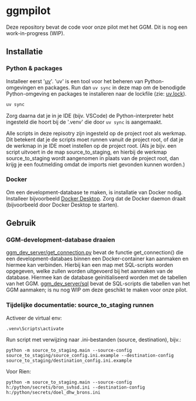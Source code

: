 # ggmpilot

Deze repository bevat de code voor onze pilot met het GGM. Dit is nog een work-in-progress (WIP).

## Installatie

### Python & packages

Installeer eerst '[uv](https://docs.astral.sh/uv/)'. 'uv' is een tool voor het beheren van Python-omgevingen en packages.
Run dan `uv sync` in deze map om de benodigde Python-omgeving en packages te installeren naar de lockfile (zie: [uv.lock](uv.lock)).

``` bash
uv sync
```

Zorg daarna dat je in je IDE (bijv. VSCode) de Python-interpreter hebt ingesteld die hoort bij de '.venv' die door `uv sync` is aangemaakt.

Alle scripts in deze repisotry zijn ingesteld op de project root als werkmap. Dit betekent dat je de scripts moet runnen vanuit de project root, of dat je de werkmap in je IDE moet instellen op de project root. (Als je bijv. een script uitvoert in de map source_to_staging, en hierbij de werkmap source_to_staging wordt aangenomen in plaats van de project root, dan krijg je een foutmelding omdat de imports niet gevonden kunnen worden.)

### Docker

Om een development-database te maken, is installatie van Docker nodig. Installeer bijvoorbeeld [Docker Desktop](https://www.docker.com/products/docker-desktop/). Zorg dat de Docker daemon draait (bijvoorbeeld door Docker Desktop te starten).

## Gebruik

### GGM-development-database draaien

[ggm_dev_server/get_connection.py](ggm_dev_server/get_connection.py) bevat de functie get_connection() die een development-databaes binnen een Docker-container kan aanmaken en hiermee kan verbinden. Hierbij kan een map met SQL-scripts worden opgegeven, welke zullen worden uitgevoerd bij het aanmaken van de database. Hiermee kan de database geinitialiseerd worden met de tabellen van het GGM. [ggm_dev_server/sql](ggm_dev_server/sql) bevat de SQL-scripts die tabellen van het GGM aanmaken; is nu nog WIP om deze geschikt te maken voor onze pilot.

### Tijdelijke documentatie: source_to_staging runnen

Activeer de virtual env:
```
.venv\Scripts\activate
```

Run script met verwijzing naar .ini-bestanden (source, destination), bijv.:
```
python -m source_to_staging.main --source-config source_to_staging/source_config.ini.example --destination-config source_to_staging/destination_config.ini.example
```

Voor Rien:
```
python -m source_to_staging.main --source-config h:/python/secrets/bron_svhsd.ini --destination-config h:/python/secrets/doel_dhw_brons.ini
```